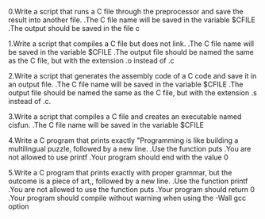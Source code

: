 0.Write a script that runs a C file through the preprocessor and save the result into another file.
.The C file name will be saved in the variable $CFILE
.The output should be saved in the file c

1.Write a script that compiles a C file but does not link.
.The C file name will be saved in the variable $CFILE
.The output file should be named the same as the C file, but with the extension .o instead of .c

2.Write a script that generates the assembly code of a C code and save it in an output file.
.The C file name will be saved in the variable $CFILE
.The output file should be named the same as the C file, but with the extension .s instead of .c.

3.Write a script that compiles a C file and creates an executable named cisfun.
.The C file name will be saved in the variable $CFILE

4.Write a C program that prints exactly "Programming is like building a multilingual puzzle, followed by a new line.
.Use the function puts
.You are not allowed to use printf
.Your program should end with the value 0

5.Write a C program that prints exactly with proper grammar, but the outcome is a piece of art,, followed by a new line.
.Use the function printf
.You are not allowed to use the function puts
.Your program should return 0
.Your program should compile without warning when using the -Wall gcc option

